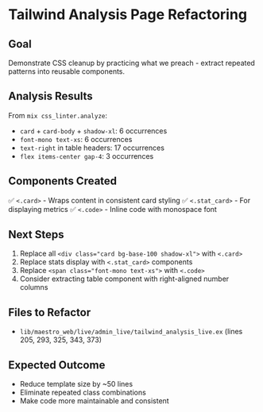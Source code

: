 # Tailwind Analysis Page Refactoring

## Goal
Demonstrate CSS cleanup by practicing what we preach - extract repeated patterns into reusable components.

## Analysis Results
From `mix css_linter.analyze`:
- `card` + `card-body` + `shadow-xl`: 6 occurrences
- `font-mono text-xs`: 6 occurrences  
- `text-right` in table headers: 17 occurrences
- `flex items-center gap-4`: 3 occurrences

## Components Created
✅ `<.card>` - Wraps content in consistent card styling
✅ `<.stat_card>` - For displaying metrics
✅ `<.code>` - Inline code with monospace font

## Next Steps
1. Replace all `<div class="card bg-base-100 shadow-xl">` with `<.card>`
2. Replace stats display with `<.stat_card>` components
3. Replace `<span class="font-mono text-xs">` with `<.code>`
4. Consider extracting table component with right-aligned number columns

## Files to Refactor
- `lib/maestro_web/live/admin_live/tailwind_analysis_live.ex` (lines 205, 293, 325, 343, 373)

## Expected Outcome
- Reduce template size by ~50 lines
- Eliminate repeated class combinations
- Make code more maintainable and consistent
